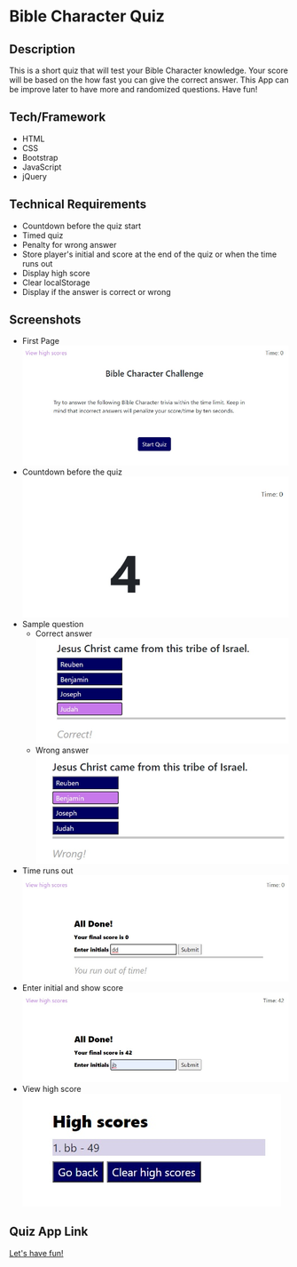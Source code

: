 # Bible Character Quiz

## Description
This is a short quiz that will test your Bible Character knowledge. Your score will be based on the how fast you can give the correct answer. This App can be improve later to have more and randomized questions. Have fun!

## Tech/Framework
* HTML
* CSS
* Bootstrap
* JavaScript
* jQuery

## Technical Requirements
* Countdown before the quiz start
* Timed quiz
* Penalty for wrong answer
* Store player's initial and score at the end of the quiz or when the time runs out
* Display high score
* Clear localStorage
* Display if the answer is correct or wrong

## Screenshots
* First Page <br/> ![Page 1](./assets/images/start-page.jpg)
* Countdown before the quiz <br/> ![Countdown](./assets/images/countdown.jpg)
* Sample question
    - Correct answer <br/> ![Correct Answer](./assets/images/correct-answer.jpg)
    - Wrong answer <br/> ![Wrong Answer](./assets/images/wrong-answer.jpg)
* Time runs out <br/> ![Out of Time](./assets/images/time-runs-out.jpg)
* Enter initial and show score <br/> ![Your Score](./assets/images/your-score.jpg)
* View high score <br/> ![High Score](./assets/images/high-score.jpg)

## Quiz App Link
[Let's have fun!](https://jojobautistaum.github.io/bible-character-quiz/)
